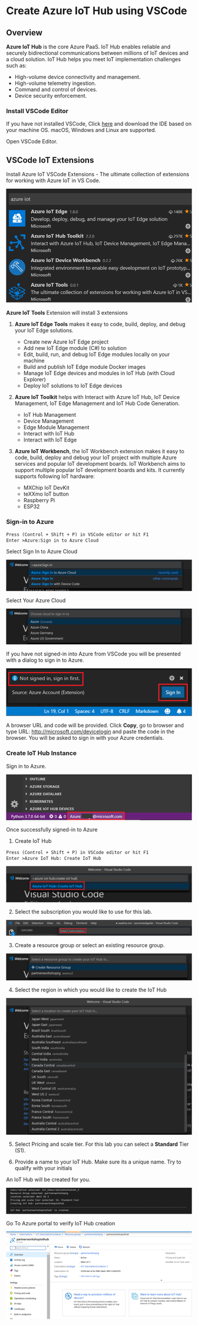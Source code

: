 # Create Azure IoT Hub using VSCode

## Overview

**Azure IoT Hub** is the core Azure PaaS. IoT Hub enables reliable and securely bidirectional communications between millions of IoT devices and a cloud solution. IoT Hub helps you meet IoT implementation challenges such as:

* High-volume device connectivity and management.
* High-volume telemetry ingestion.
* Command and control of devices.
* Device security enforcement.

### Install VSCode Editor

If you have not installed VSCode, Click [here](https://code.visualstudio.com/) and download the IDE based on your machine OS. macOS, Windows and Linux are supported.

Open VSCode Editor.

## VSCode IoT Extensions

Install Azure IoT VSCode Extensions - The ultimate collection of extensions for working with Azure IoT in VS Code. 

![Extensions](/iothub/images/06_extensions.png)


**Azure IoT Tools** Extension will install 3 extensions

1. **Azure IoT Edge Tools** makes it easy to code, build, deploy, and debug your IoT Edge solutions.

    * Create new Azure IoT Edge project
    * Add new IoT Edge module (C#) to solution
    * Edit, build, run, and debug IoT Edge modules locally on your machine
    * Build and publish IoT Edge module Docker images
    * Manage IoT Edge devices and modules in IoT Hub (with Cloud Explorer)
    * Deploy IoT solutions to IoT Edge devices

2. **Azure IoT Toolkit** helps with Interact with Azure IoT Hub, IoT Device Management, IoT Edge Management and IoT Hub Code Generation.

    * IoT Hub Management
    * Device Management
    * Edge Module Management
    * Interact with IoT Hub
    * Interact with IoT Edge

3. **Azure IoT Workbench**, the IoT Workbench extension makes it easy to code, build, deploy and debug your IoT project with multiple Azure services and popular IoT development boards. IoT Workbench aims to support multiple popular IoT development boards and kits. It currently supports following IoT hardware:
    * MXChip IoT DevKit
    * teXXmo IoT button
    * Raspberry Pi
    * ESP32

### Sign-in to Azure

```editor
Press (Control + Shift + P) in VSCode editor or hit F1
Enter >Azure:Sign in to Azure Cloud
```

Select Sign In to Azure Cloud

![Sign In](/iothub/images/10_azure_signin.png)

Select Your Azure Cloud

![Sign In](/iothub/images/11_azure.png)

If you have not signed-in into Azure from VSCode you will be presented with a dialog to sign in to Azure.

![Sign In](/iothub/images/02_signing_to_iothub.png)

A browser URL and code will be provided. Click **Copy**, go to browser and type URL: http://microsoft.com/devicelogin and paste the code in the browser. You will be asked to sign in with your Azure credentials.

### Create IoT Hub Instance

Sign in to Azure. 

![Azure Signin](/iothub/images/12_azure_signin.png)

Once successfully signed-in to Azure 

1. Create IoT Hub 

```editor
Press (Control + Shift + P) in VSCode editor or hit F1
Enter >Azure IoT Hub: Create IoT Hub
```

![Create IoT Hub](/iothub/images/13_azure_create_iothub.png)

2. Select the subscription you would like to use for this lab.

![Select Subscription](/iothub/images/03_select_subscription.png)
   
3. Create a resource group or select an existing resource group.

![Create Resource Group ](/iothub/images/14_create_resourcegroup.png)
 
4. Select the region in which you would like to create the IoT Hub

![Select Region](/iothub/images/15_select_region.png)

5. Select Pricing and scale tier. For this lab you can select a **Standard** Tier (S1).
   
6. Provide a name to your IoT Hub. Make sure its a unique name. Try to qualify with your initials

An IoT Hub will be created for you.

![Create IoT hub](/iothub/images/04_iothub_creation.png)

Go To Azure portal to verify IoT Hub creation

![IoT Hub](/iothub/images/05_iothub_overview.png)
